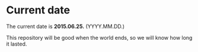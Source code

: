 # Current date

The current date is **2015.06.25.** (YYYY.MM.DD.)

This repository will be good when the world ends, so we will know how long it lasted.